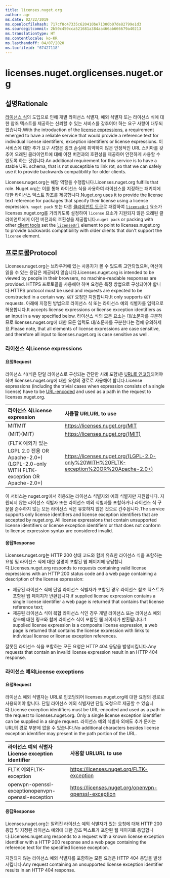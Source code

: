 ```yaml
---
title: licenses.nuget.org
author: agr
ms.date: 02/22/2019
ms.openlocfilehash: 717cf8c47335c620410be71300b07de82799e1d3
ms.sourcegitcommit: 2b50c450cca521681a384aa466ab666679a40213
ms.translationtype: HT
ms.contentlocale: ko-KR
ms.lasthandoff: 04/07/2020
ms.locfileid: "67427118"
---
```

# <a name="licensesnugetorg"></a><span data-ttu-id="a3807-102">licenses.nuget.org</span><span class="sxs-lookup"><span data-stu-id="a3807-102">licenses.nuget.org</span></span>

## <a name="rationale"></a><span data-ttu-id="a3807-103">설명</span><span class="sxs-lookup"><span data-stu-id="a3807-103">Rationale</span></span>

<span data-ttu-id="a3807-104">[라이선스 식](../reference/nuspec.md#license)의 도입으로 인해 개별 라이선스 식별자, 예외 식별자 또는 라이선스 식에 대한 참조 텍스트를 제공하는 신뢰할 수 있는 서비스를 갖추어야 하는 요구 사항이 대두되었습니다.</span><span class="sxs-lookup"><span data-stu-id="a3807-104">With the introduction of the [license expressions](../reference/nuspec.md#license), a requirement emerged to have a reliable service that would provide a reference text for individual license identifiers, exception identifiers or license expressions.</span></span>
<span data-ttu-id="a3807-105">이 서비스에 대한 추가 요구 사항은 링크 손실에 취약하지 않은 안정적인 URL 스키마를 갖추어 오래된 클라이언트에 대해 이전 버전과의 호환성을 제공하여 안전하게 사용할 수 있도록 하는 것입니다.</span><span class="sxs-lookup"><span data-stu-id="a3807-105">An additional requirement for this service is to have a stable URL schema, that is not susceptible to link rot, so that we can safely use it to provide backwards compatibility for older clients.</span></span>

<span data-ttu-id="a3807-106">Licenses.nuget.org는 해당 역할을 수행합니다.</span><span class="sxs-lookup"><span data-stu-id="a3807-106">Licenses.nuget.org fulfills that role.</span></span> <span data-ttu-id="a3807-107">Nuget.org는 이를 통해 라이선스 식을 사용하여 라이선스를 지정하는 패키지에 대한 라이선스 텍스트 참조를 제공합니다.</span><span class="sxs-lookup"><span data-stu-id="a3807-107">Nuget.org uses it to provide the license text reference for packages that specify their license using a license expression.</span></span> <span data-ttu-id="a3807-108">`nuget pack` 또는 다른 [클라이언트 도구](../install-nuget-client-tools.md)로 패킹하여 [`licenseUrl`](../reference/nuspec.md#licenseurl) 요소가 licenses.nuget.org를 가리키도록 설정하여 `license` 요소가 지원되지 않은 오래된 클라이언트에게 이전 버전과의 호환성을 제공합니다.</span><span class="sxs-lookup"><span data-stu-id="a3807-108">`nuget pack` or packing with other [client tools](../install-nuget-client-tools.md) set the [`licenseUrl`](../reference/nuspec.md#licenseurl) element to point to licenses.nuget.org to provide backwards compatibility with older clients that don't support the `license` element.</span></span>

## <a name="protocol"></a><span data-ttu-id="a3807-109">프로토콜</span><span class="sxs-lookup"><span data-stu-id="a3807-109">Protocol</span></span>

<span data-ttu-id="a3807-110">Licenses.nuget.org는 브라우저에 있는 사용자가 볼 수 있도록 고안되었으며, 머신이 읽을 수 있는 응답은 제공되지 않습니다.</span><span class="sxs-lookup"><span data-stu-id="a3807-110">Licenses.nuget.org is intended to be viewed by people in their browsers, no machine-readable responses are provided.</span></span>
<span data-ttu-id="a3807-111">HTTPS 프로토콜을 사용해야 하며 요청은 특정 방법으로 구성되어야 합니다.</span><span class="sxs-lookup"><span data-stu-id="a3807-111">HTTPS protocol must be used and requests are expected to be constructed in a certain way.</span></span> <span data-ttu-id="a3807-112">`GET` 요청만 지원합니다.</span><span class="sxs-lookup"><span data-stu-id="a3807-112">It only supports `GET` requests.</span></span>
<span data-ttu-id="a3807-113">아래에 지정된 방법으로 라이선스 식 또는 라이선스 예외 식별자를 입력으로 허용합니다.</span><span class="sxs-lookup"><span data-stu-id="a3807-113">It accepts license expressions or license exception identifiers as an input in a way specified below.</span></span> <span data-ttu-id="a3807-114">라이선스 식의 모든 요소는 대/소문자를 구분하므로 licenses.nuget.org에 대한 모든 입력도 대/소문자를 구분한다는 점에 유의하세요.</span><span class="sxs-lookup"><span data-stu-id="a3807-114">Please note, that all elements of license expressions are case sensitive, and therefore all input to licenses.nuget.org is case sensitive as well.</span></span>

### <a name="license-expressions"></a><span data-ttu-id="a3807-115">라이선스 식</span><span class="sxs-lookup"><span data-stu-id="a3807-115">License expressions</span></span>

#### <a name="request"></a><span data-ttu-id="a3807-116">요청</span><span class="sxs-lookup"><span data-stu-id="a3807-116">Request</span></span>

<span data-ttu-id="a3807-117">라이선스 식(식은 단일 라이선스로 구성되는 간단한 사례 포함)은 [URL로 인코딩](https://tools.ietf.org/html/rfc3986#section-2.1)되어야 하며 licenses.nuget.org에 대한 요청의 경로로 사용해야 합니다.</span><span class="sxs-lookup"><span data-stu-id="a3807-117">License expressions (including the trivial cases when expression consists of a single license) have to be [URL-encoded](https://tools.ietf.org/html/rfc3986#section-2.1) and used as a path in the request to licenses.nuget.org.</span></span>

| <span data-ttu-id="a3807-118">라이선스 식</span><span class="sxs-lookup"><span data-stu-id="a3807-118">License expression</span></span> | <span data-ttu-id="a3807-119">사용할 URL</span><span class="sxs-lookup"><span data-stu-id="a3807-119">URL to use</span></span> |
|:---|:---|
| <span data-ttu-id="a3807-120">MIT</span><span class="sxs-lookup"><span data-stu-id="a3807-120">MIT</span></span>                                                | <https://licenses.nuget.org/MIT> |
| <span data-ttu-id="a3807-121">(MIT)</span><span class="sxs-lookup"><span data-stu-id="a3807-121">(MIT)</span></span>                                              | <https://licenses.nuget.org/(MIT)> |
| <span data-ttu-id="a3807-122">(FLTK 예외가 있는 LGPL 2.0 전용 OR Apache-2.0+)</span><span class="sxs-lookup"><span data-stu-id="a3807-122">(LGPL-2.0-only WITH FLTK-exception OR Apache-2.0+)</span></span> | <https://licenses.nuget.org/(LGPL-2.0-only%20WITH%20FLTK-exception%20OR%20Apache-2.0+)> |

<span data-ttu-id="a3807-123">이 서비스는 nuget.org에서 허용되는 라이선스 식별자와 예외 식별자만 지원합니다. 지원되지 않는 라이선스 식별자 또는 라이선스 예외 식별자를 포함하거나 라이선스 식 구문을 준수하지 않는 모든 라이선스 식은 유효하지 않은 것으로 간주됩니다.</span><span class="sxs-lookup"><span data-stu-id="a3807-123">The service supports only license identifiers and license exception identifiers that are accepted by nuget.org. All license expressions that contain unsupported license identifiers or license exception identifiers or that does not conform to license expression syntax are considered invalid.</span></span>

#### <a name="response"></a><span data-ttu-id="a3807-124">응답</span><span class="sxs-lookup"><span data-stu-id="a3807-124">Response</span></span>

<span data-ttu-id="a3807-125">Licenses.nuget.org는 HTTP 200 상태 코드와 함께 유효한 라이선스 식을 포함하는 요청 및 라이선스 식에 대한 설명이 포함된 웹 페이지에 응답합니다.</span><span class="sxs-lookup"><span data-stu-id="a3807-125">Licenses.nuget.org responds to requests containing valid license expressions with an HTTP 200 status code and a web page containing a description of the license expression:</span></span>

* <span data-ttu-id="a3807-126">제공된 라이선스 식에 단일 라이선스 식별자가 포함된 경우 라이선스 참조 텍스트가 포함된 웹 페이지가 반환됩니다.</span><span class="sxs-lookup"><span data-stu-id="a3807-126">if supplied license expression contains a single license identifier a web page is returned that contains that license reference text;</span></span>
* <span data-ttu-id="a3807-127">제공된 라이선스 식이 복합 라이선스 식인 경우 개별 라이선스 또는 라이선스 예외 참조에 대한 링크와 함께 라이선스 식이 포함된 웹 페이지가 반환됩니다.</span><span class="sxs-lookup"><span data-stu-id="a3807-127">if supplied license expression is a composite license expression, a web page is returned that contains the license expression with links to individual license or license exception references.</span></span>

<span data-ttu-id="a3807-128">잘못된 라이선스 식을 포함하는 모든 요청은 HTTP 404 응답을 발생시킵니다.</span><span class="sxs-lookup"><span data-stu-id="a3807-128">Any requests that contain an invalid license expression result in an HTTP 404 response.</span></span>

### <a name="license-exceptions"></a><span data-ttu-id="a3807-129">라이선스 예외</span><span class="sxs-lookup"><span data-stu-id="a3807-129">License exceptions</span></span>

#### <a name="request"></a><span data-ttu-id="a3807-130">요청</span><span class="sxs-lookup"><span data-stu-id="a3807-130">Request</span></span>

<span data-ttu-id="a3807-131">라이선스 예외 식별자는 URL로 인코딩되어 licenses.nuget.org에 대한 요청의 경로로 사용되어야 합니다. 단일 라이선스 예외 식별자만 단일 요청으로 제공할 수 있습니다.</span><span class="sxs-lookup"><span data-stu-id="a3807-131">License exception identifiers must be URL-encoded and used as a path in the request to licenses.nuget.org. Only a single license exception identifier can be supplied in a single request.</span></span> <span data-ttu-id="a3807-132">라이선스 예외 식별자 외에도 추가 문자는 URL의 경로 부분에 없을 수 있습니다.</span><span class="sxs-lookup"><span data-stu-id="a3807-132">No additional characters besides license exception identifier may present in the path portion of the URL.</span></span>

| <span data-ttu-id="a3807-133">라이선스 예외 식별자</span><span class="sxs-lookup"><span data-stu-id="a3807-133">License exception identifier</span></span> | <span data-ttu-id="a3807-134">사용할 URL</span><span class="sxs-lookup"><span data-stu-id="a3807-134">URL to use</span></span> |
|:---|:---|
|<span data-ttu-id="a3807-135">FLTK 예외</span><span class="sxs-lookup"><span data-stu-id="a3807-135">FLTK-exception</span></span>            | <https://licenses.nuget.org/FLTK-exception> |
|<span data-ttu-id="a3807-136">openvpn-openssl-exception</span><span class="sxs-lookup"><span data-stu-id="a3807-136">openvpn-openssl-exception</span></span> | <https://licenses.nuget.org/openvpn-openssl-exception> |

#### <a name="response"></a><span data-ttu-id="a3807-137">응답</span><span class="sxs-lookup"><span data-stu-id="a3807-137">Response</span></span>

<span data-ttu-id="a3807-138">Licenses.nuget.org는 알려진 라이선스 예외 식별자가 있는 요청에 대해 HTTP 200 응답 및 지정된 라이선스 예외에 대한 참조 텍스트가 포함된 웹 페이지로 응답합니다.</span><span class="sxs-lookup"><span data-stu-id="a3807-138">Licenses.nuget.org responds to a request with a known license exception identifier with a HTTP 200 response and a web page containing the reference text for the specified license exception.</span></span>

<span data-ttu-id="a3807-139">지원되지 않는 라이선스 예외 식별자를 포함하는 모든 요청은 HTTP 404 응답을 발생시킵니다.</span><span class="sxs-lookup"><span data-stu-id="a3807-139">Any request containing an unsupported license exception identifier results in an HTTP 404 response.</span></span>